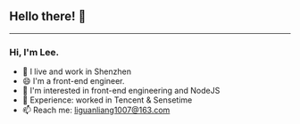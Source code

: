 ## Hello there! 🚀
----
### Hi, I'm Lee. 
- 🔭 I live and work in Shenzhen
- 😄 I'm a front-end engineer.
- 🤔 I'm interested in front-end engineering and NodeJS
- 🌱 Experience: worked in Tencent & Sensetime
- 📫 Reach me: liguanliang1007@163.com

<!--
**crossskyLi/crossskyli** is a ✨ _special_ ✨ repository because its `README.md` (this file) appears on your GitHub profile.

Here are some ideas to get you started:

- 🔭 I’m currently working on ...
- 🌱 I’m currently learning ...
- 👯 I’m looking to collaborate on ...
- 🤔 I’m looking for help with ...
- 💬 Ask me about ...
- 📫 How to reach me: ...
- 😄 Pronouns: ...
- ⚡ Fun fact: ...
-->
